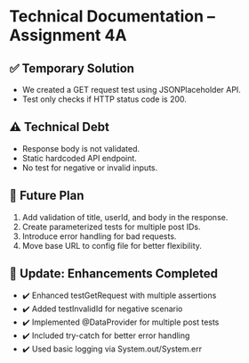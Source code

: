# Technical Documentation – Assignment 4A

## ✅ Temporary Solution
- We created a GET request test using JSONPlaceholder API.
- Test only checks if HTTP status code is 200.

## ⚠️ Technical Debt
- Response body is not validated.
- Static hardcoded API endpoint.
- No test for negative or invalid inputs.

## 🔧 Future Plan
1. Add validation of title, userId, and body in the response.
2. Create parameterized tests for multiple post IDs.
3. Introduce error handling for bad requests.
4. Move base URL to config file for better flexibility.

## 🔄 Update: Enhancements Completed

- ✔️ Enhanced testGetRequest with multiple assertions
- ✔️ Added testInvalidId for negative scenario
- ✔️ Implemented @DataProvider for multiple post tests
- ✔️ Included try-catch for better error handling
- ✔️ Used basic logging via System.out/System.err

